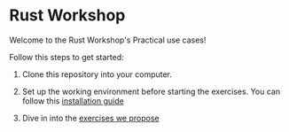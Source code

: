 # Rust Workshop

Welcome to the Rust Workshop's Practical use cases!

Follow this steps to get started:

1. Clone this repository into your computer.

2. Set up the working environment before starting the exercises. You can follow this [installation guide](./PREPARATIVES.md)

3. Dive in into the [exercises we propose](./EXERCISES.md)
